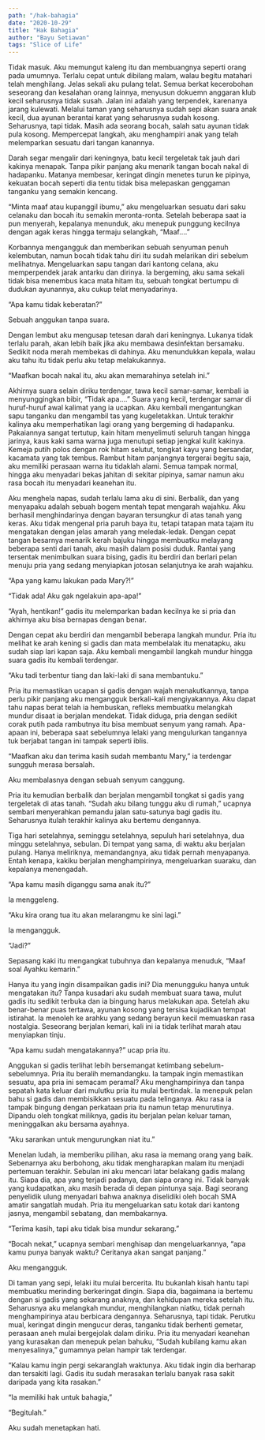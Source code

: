 ```yaml
---
path: "/hak-bahagia"
date: "2020-10-29"
title: "Hak Bahagia"
author: "Bayu Setiawan"
tags: "Slice of Life"
---
```


Tidak masuk. Aku memungut kaleng itu dan membuangnya seperti orang pada umumnya. Terlalu cepat untuk dibilang malam, walau begitu matahari telah menghilang. Jelas sekali aku pulang telat. Semua berkat kecerobohan seseorang dan kesalahan orang lainnya, menyusun dokuemn anggaran klub kecil seharusnya tidak susah. Jalan ini adalah yang terpendek, karenanya jarang kulewati. Melalui taman yang seharusnya sudah sepi akan suara anak kecil, dua ayunan berantai karat yang seharusnya sudah kosong. Seharusnya, tapi tidak. Masih ada seorang bocah, salah satu ayunan tidak pula kosong. Mempercepat langkah, aku menghampiri anak yang telah melemparkan sesuatu dari tangan kanannya.

Darah segar mengalir dari keningnya, batu kecil tergeletak tak jauh dari kakinya menapak. Tanpa pikir panjang aku menarik tangan bocah nakal di hadapanku. Matanya membesar, keringat dingin menetes turun ke pipinya, kekuatan bocah seperti dia tentu tidak bisa melepaskan genggaman tanganku yang semakin kencang. 

“Minta maaf atau kupanggil ibumu,” aku mengeluarkan sesuatu dari saku celanaku dan bocah itu semakin meronta-ronta.
Setelah beberapa saat ia pun menyerah, kepalanya menunduk, aku menepuk punggung kecilnya dengan agak keras hingga termaju selangkah, “Maaf….”

Korbannya mengangguk dan memberikan sebuah senyuman penuh kelembutan, namun bocah tidak tahu diri itu sudah melarikan diri sebelum melihatnya. Mengeluarkan sapu tangan dari kantong celana, aku memperpendek jarak antarku dan dirinya. Ia bergeming, aku sama sekali tidak bisa menembus kaca mata hitam itu, sebuah tongkat bertumpu di dudukan ayunannya, aku cukup telat menyadarinya.

“Apa kamu tidak keberatan?”

Sebuah anggukan tanpa suara.

Dengan lembut aku mengusap tetesan darah dari keningnya. Lukanya tidak terlalu parah, akan lebih baik jika aku membawa desinfektan bersamaku. Sedikit noda merah membekas di dahinya. Aku menundukkan kepala, walau aku tahu itu tidak perlu aku tetap melakukannya.

“Maafkan bocah nakal itu, aku akan memarahinya setelah ini.”

Akhirnya suara selain diriku terdengar, tawa kecil samar-samar, kembali ia menyunggingkan bibir, “Tidak apa….”
Suara yang kecil, terdengar samar di huruf-huruf awal kalimat yang ia ucapkan. Aku kembali mengantungkan sapu tanganku dan mengambil tas yang kugeletakkan. Untuk terakhir kalinya aku memperhatikan lagi orang yang bergeming di hadapanku. Pakaiannya sangat tertutup, kain hitam menyelimuti seluruh tangan hingga jarinya, kaus kaki sama warna juga menutupi setiap jengkal kulit kakinya. Kemeja putih polos dengan rok hitam selutut, tongkat kayu yang bersandar, kacamata yang tak tembus. Rambut hitam panjangnya tergerai begitu saja, aku memiliki perasaan warna itu tidaklah alami. Semua tampak normal, hingga aku menyadari bekas jahitan di sekitar pipinya, samar namun aku rasa bocah itu menyadari keanehan itu.

Aku menghela napas, sudah terlalu lama aku di sini. Berbalik, dan yang menyapaku adalah sebuah bogem mentah tepat mengarah wajahku. Aku berhasil menghindarinya dengan bayaran tersungkur di atas tanah yang keras. Aku tidak mengenal pria paruh baya itu, tetapi tatapan mata tajam itu mengatakan dengan jelas amarah yang meledak-ledak. Dengan cepat tangan besarnya menarik kerah bajuku hingga membuatku melayang beberapa senti dari tanah, aku masih dalam posisi duduk. Rantai yang tersentak menimbulkan suara bising, gadis itu berdiri dan berlari pelan menuju pria yang sedang menyiapkan jotosan selanjutnya ke arah wajahku.

“Apa yang kamu lakukan pada Mary?!”

“Tidak ada! Aku gak ngelakuin apa-apa!”

“Ayah, hentikan!” gadis itu melemparkan badan kecilnya ke si pria dan akhirnya aku bisa bernapas dengan benar.

Dengan cepat aku berdiri dan mengambil beberapa langkah mundur. Pria itu melihat ke arah kening si gadis dan mata membelalak itu menatapku, aku sudah siap lari kapan saja. Aku kembali mengambil langkah mundur hingga suara gadis itu kembali terdengar.

“Aku tadi terbentur tiang dan laki-laki di sana membantuku.”

Pria itu memastikan ucapan si gadis dengan wajah menakutkannya, tanpa perlu pikir panjang aku mengangguk berkali-kali mengiyakannya. Aku dapat tahu napas berat telah ia hembuskan, refleks membuatku melangkah mundur disaat ia berjalan mendekat. Tidak diduga, pria dengan sedikit corak putih pada rambutnya itu bisa membuat senyum yang ramah. Apa-apaan ini, beberapa saat sebelumnya lelaki yang mengulurkan tangannya tuk berjabat tangan ini tampak seperti iblis.

“Maafkan aku dan terima kasih sudah membantu Mary,” ia terdengar sungguh merasa bersalah.

Aku membalasnya dengan sebuah senyum canggung.

Pria itu kemudian berbalik dan berjalan mengambil tongkat si gadis yang tergeletak di atas tanah. “Sudah aku bilang tunggu aku di rumah,” ucapnya sembari menyerahkan pemandu jalan satu-satunya bagi gadis itu.
Seharusnya itulah terakhir kalinya aku bertemu dengannya.

Tiga hari setelahnya, seminggu setelahnya, sepuluh hari setelahnya, dua minggu setelahnya, sebulan. Di tempat yang sama, di waktu aku berjalan pulang. Hanya meliriknya, memandangnya, aku tidak pernah menyapanya. Entah kenapa, kakiku berjalan menghampirinya, mengeluarkan suaraku, dan kepalanya menengadah.

“Apa kamu masih diganggu sama anak itu?”

Ia menggeleng.

“Aku kira orang tua itu akan melarangmu ke sini lagi.”

Ia mengangguk.

“Jadi?”

Sepasang kaki itu mengangkat tubuhnya dan kepalanya menuduk, “Maaf soal Ayahku kemarin.”

Hanya itu yang ingin disampaikan gadis ini? Dia menungguku hanya untuk mengatakan itu? Tanpa kusadari aku sudah membuat suara tawa, mulut gadis itu sedikit terbuka dan ia bingung harus melakukan apa. Setelah aku benar-benar puas tertawa, ayunan kosong yang tersisa kujadikan tempat istirahat. Ia menoleh ke arahku yang sedang berayun kecil memuaskan rasa nostalgia. Seseorang berjalan kemari, kali ini ia tidak terlihat marah atau menyiapkan tinju.

“Apa kamu sudah mengatakannya?” ucap pria itu.

Anggukan si gadis terlihat lebih bersemangat ketimbang sebelum-sebelumnya. Pria itu beralih memandangku. Ia tampak ingin memastikan sesuatu, apa pria ini semacam peramal? Aku menghampirinya dan tanpa sepatah kata keluar dari mulutku pria itu mulai bertindak. Ia menepuk pelan bahu si gadis dan membisikkan sesuatu pada telinganya. Aku rasa ia tampak bingung dengan perkataan pria itu namun tetap menurutinya. Dipandu oleh tongkat miliknya, gadis itu berjalan pelan keluar taman, meninggalkan aku bersama ayahnya.

“Aku sarankan untuk mengurungkan niat itu.”

Menelan ludah, ia memberiku pilihan, aku rasa ia memang orang yang baik. Sebenarnya aku berbohong, aku tidak mengharapkan malam itu menjadi pertemuan terakhir. Sebulan ini aku mencari latar belakang gadis malang itu. Siapa dia, apa yang terjadi padanya, dan siapa orang ini. Tidak banyak yang kudapatkan, aku masih berada di depan pintunya saja. Bagi seorang penyelidik ulung menyadari bahwa anaknya diselidiki oleh bocah SMA amatir sangatlah mudah. Pria itu mengeluarkan satu kotak dari kantong jasnya, mengambil sebatang, dan membakarnya.

“Terima kasih, tapi aku tidak bisa mundur sekarang.”

“Bocah nekat,” ucapnya sembari menghisap dan mengeluarkannya, “apa kamu punya banyak waktu? Ceritanya akan sangat panjang.”

Aku mengangguk.

Di taman yang sepi, lelaki itu mulai bercerita. Itu bukanlah kisah hantu tapi membuatku merinding berkeringat dingin. Siapa dia, bagaimana ia bertemu dengan si gadis yang sekarang anaknya, dan kehidupan mereka setelah itu. 
Seharusnya aku melangkah mundur, menghilangkan niatku, tidak pernah menghampirinya atau berbicara dengannya. Seharusnya, tapi tidak. Perutku mual, keringat dingin mengucur deras, tanganku tidak berhenti gemetar, perasaan aneh mulai bergejolak dalam diriku. Pria itu menyadari keanehan yang kurasakan dan menepuk pelan bahuku, “Sudah kubilang kamu akan menyesalinya,” gumamnya pelan hampir tak terdengar.

“Kalau kamu ingin pergi sekaranglah waktunya. Aku tidak ingin dia berharap dan tersakiti lagi. Gadis itu sudah merasakan terlalu banyak rasa sakit daripada yang kita rasakan.”

“Ia memiliki hak untuk bahagia,”

“Begitulah.”

Aku sudah menetapkan hati.
